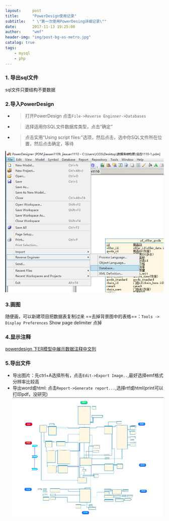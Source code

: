 ```yaml
---
layout:     post
title:      "PowerDesign使用记录"
subtitle:   " \"第一次使用PowerDesing详细记录\""
date:       2017-11-13 19:25:00
author:     "wmf"
header-img: "img/post-bg-os-metro.jpg"
catalog: true
tags:
    - mysql
    - php
---
```

### 1. 导出sql文件
 sql文件只要结构不要数据
### 2.导入PowerDesign
* >打开PowerDesign 点击`File->Reverse Enginner->Databases`

* >选择适用你SQL文件数据库类型，点击“确定”
 
* >点击实用“Using script files:”选项，然后点击，选中你SQL文件所在位置，然后点击确定，等待

![](/img/in-post/power-data.png)
### 3.画图
随便画，可以新建项目把数据表复制过来
==去掉背景图中的表格==：`Tools -> Display Preferences` Show page delimiter 点掉
### 4.显示注释
[powerdesign 下ER模型中展示数据注释中文列](https://www.cnblogs.com/zh-haining/p/6291750.html)
### 5.导出文件
* 导出图片：先ctrl+A选择所有，点击`Edit->Export Image..`,最好选择emf格式分辨率比较高
* 导出word或html: 点击`Report->Generate report...`,选择rtf或html(print可以打印pdf，没研究)
![](/img/in-post/power-result.png)
